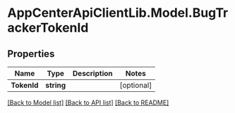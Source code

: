 # AppCenterApiClientLib.Model.BugTrackerTokenId
## Properties

Name | Type | Description | Notes
------------ | ------------- | ------------- | -------------
**TokenId** | **string** |  | [optional] 

[[Back to Model list]](../README.md#documentation-for-models) [[Back to API list]](../README.md#documentation-for-api-endpoints) [[Back to README]](../README.md)

